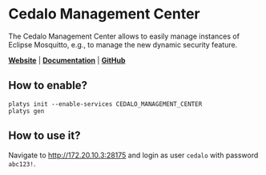 # Cedalo Management Center

The Cedalo Management Center allows to easily manage instances of Eclipse Mosquitto, e.g., to manage the new dynamic security feature.

**[Website](https://cedalo.com/)** | **[Documentation](https://docs.cedalo.com/management-center/2.2/mc-overview/)** | **[GitHub](https://github.com/cedalo/management-center)**

## How to enable?

```
platys init --enable-services CEDALO_MANAGEMENT_CENTER
platys gen
```

## How to use it?

Navigate to <http://172.20.10.3:28175> and login as user `cedalo` with password `abc123!`.